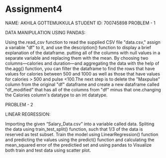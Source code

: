 # Assignment4
NAME: AKHILA GOTTEMUKKULA
STUDENT ID: 700745898
PROBLEM - 1

DATA MANIPULATION USING PANDAS:

Using the.read_csv function to read the supplied CSV file "data.csv," assign a variable "df" to it, and use the description() function to display a brief explanation of the dataframe. putting all of the columns with null values in a separate variable and replacing them with the mean. By choosing two columns—calories and duration—and aggregating the data with the help of the.agg() function, you can filter the dataframe to find the rows that have values for calories between 500 and 1000 as well as those that have values for calories > 500 and pulse <100.The next step is to delete the "Maxpulse" column from the original "df" dataframe and create a new dataframe called "df_modified" that has all of the columns from "df" minus that one.changing the Calories column's datatype to an int datatype.

PROBLEM - 2

LINEAR REGRESSION:

Importing the given “Salary_Data.csv” into a variable called data. Spliting the data using train_test_split() function, such that 1/3 of the data is reserved as test subset. Train the model using LinearRegression() function and predicting the values using the predict() function and calculating the mean_squared error of the predictied set and using pandas to Visualize both train and test data using scatter plot.
